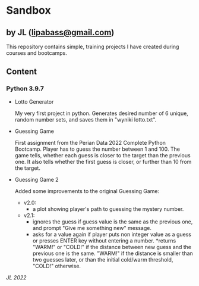 # Sandbox
## by JL (lipabass@gmail.com)

This repository contains simple, training projects I have created during courses and bootcamps.

## Content
### Python 3.9.7
 * Lotto Generator

   My very first project in python. Generates desired number of 6 unique, random number sets, and saves them in "wyniki lotto.txt".

 * Guessing Game

   First assignment from the Perian Data 2022 Complete Python Bootcamp. Player has to guess the number between 1 and 100.
   The game tells, whether each guess is closer to the target than the previous one. It also tells whether the first guess
   is closer, or further than 10 from the target.

 * Guessing Game 2

   Added some improvements to the original Guessing Game:
   * v2.0:
     * a plot showing player's path to guessing the mystery number.
   * v2.1:
     * ignores the guess if guess value is the same as the previous one, and prompt "Give me something new" message.
     * asks for a value again if player puts non integer value as a guess or presses ENTER key without entering a number.
     *returns "WARM!" or "COLD!" if the distance between new guess and the previous one is the same. "WARM!" if the distance is smaller than two guesses later, or than the initial cold/warm threshold, "COLD!" otherwise.

*JL 2022*
